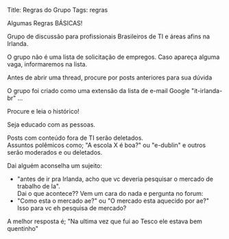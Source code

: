 Title: Regras do Grupo
Tags: regras

Algumas Regras BÁSICAS!
  
Grupo de discussão para profissionais Brasileiros de TI e áreas afins na Irlanda.  

O grupo não é uma lista de solicitação de empregos. Caso apareça alguma vaga, informaremos na lista.  

Antes de abrir uma thread, procure por posts anteriores para sua dúvida  

O grupo foi criado como uma extensão da lista de e-mail Google "it-irlanda-br" ...   

Procure e leia o histórico!

Seja educado com as pessoas.  

Posts com conteúdo fora de TI serão deletados.  
Assuntos polêmicos como; "A escola X é boa?" ou "e-dublin" e outros serão moderados e ou deletados.

Dai alguém aconselha um sujeito:  
- "antes de ir pra Irlanda, acho que vc deveria pesquisar o mercado de trabalho de la".  
Dai o que acontece?? Vem um cara do nada e pergunta no forum:    
- "Como esta o mercado ae?" ou "O mercado esta aquecido por ae?"  
Isso para vc eh pesquisa de mercado?  

A melhor resposta é; "Na ultima vez que fui ao Tesco ele estava bem quentinho"  